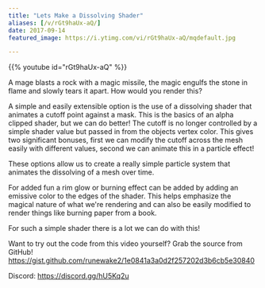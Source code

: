 ```yaml
---
title: "Lets Make a Dissolving Shader"
aliases: [/v/rGt9haUx-aQ/]
date: 2017-09-14
featured_image: https://i.ytimg.com/vi/rGt9haUx-aQ/mqdefault.jpg

---
```


{{% youtube id="rGt9haUx-aQ" %}}

A mage blasts a rock with a magic missile, the magic engulfs the stone in flame and slowly tears it apart. How would you render this?

A simple and easily extensible option is the use of a dissolving shader that animates a cutoff point against a mask. This is the basics of an alpha clipped shader, but we can do better! The cutoff is no longer controlled by a simple shader value but passed in from the objects vertex color. This gives two significant bonuses, first we can modify the cutoff across the mesh easily with different values, second we can animate this in a particle effect!

These options allow us to create a really simple particle system that animates the dissolving of a mesh over time.

For added fun a rim glow or burning effect can be added by adding an emissive color to the edges of the shader. This helps emphasize the magical nature of what we're rendering and can also be easily modified to render things like burning paper from a book.

For such a simple shader there is a lot we can do with this!

Want to try out the code from this video yourself? Grab the source from GitHub! https://gist.github.com/runewake2/1e0841a3a0d2f257202d3b6cb5e30840

Discord: https://discord.gg/hU5Kq2u
